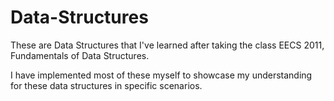 # Data-Structures
<p>
  These are Data Structures that I've learned after taking the class EECS 2011, Fundamentals of Data Structures.
</p>

<p>
  I have implemented most of these myself to showcase my understanding for these data structures in specific scenarios.
</p>
  
